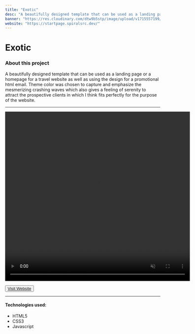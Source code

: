 ```yaml
---
title: "Exotic"
desc: "A beautifully designed template that can be used as a landing page or a homepage for a travel website."
banner: "https://res.cloudinary.com/dtw9b5stp/image/upload/v1715557199/portfolioassets/axxhy7jf1sagsmf4abvj.png"
website: "https://startpage.spiralsrc.dev/"
---
```


# Exotic

### About this project

A beautifully designed template that can be used as a landing page or a homepage for a travel website as well as using the design for a promotional html email. Theme color was chosen to capture and emphasize the mesmerizing crashing waves which also gives a feeling of serenity to attract the prospective clients in which I think fits perfectly for the purpose of the website.

---

<video width="600" height="550" controls muted playsinline playsInline>
    <source src="https://res.cloudinary.com/dtw9b5stp/video/upload/v1715566171/portfolioassets/loephlml0tdxczq9nkox.mp4" type="video/mp4">
</video>

<button>[Visit Website](https://startpage.spiralsrc.dev/)</button>

---

#### Technologies used:

- HTML5
- CSS3
- Javascript
